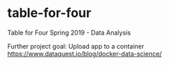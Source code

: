 # table-for-four
Table for Four Spring 2019 - Data Analysis

Further project goal: Upload app to a container https://www.dataquest.io/blog/docker-data-science/
